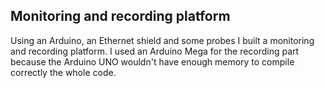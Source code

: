 
## Monitoring and recording platform

Using an Arduino, an Ethernet shield and some probes I built a monitoring and recording platform. I used an Arduino Mega for the recording part because the Arduino UNO wouldn't have enough memory to compile correctly the whole code. 
